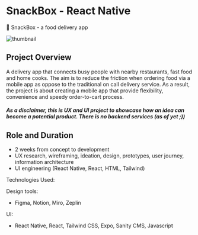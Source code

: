 # SnackBox - React Native
🚗 SnackBox - a food delivery app  

![thumbnail](https://user-images.githubusercontent.com/85416532/184834323-0abfa63b-7723-41de-a159-24951fe41d9e.png)


## Project Overview 
A delivery app that connects busy people with nearby restaurants, fast food and home cooks. The aim is to reduce the friction when ordering food via a mobile app as oppose to the traditional on call delivery service. As a result, the project is about creating a mobile app that provide flexibility, convenience and speedy order-to-cart process.

##### As a disclaimer, this is UX and UI project to showcase how an idea can become a potential product.  There is no backend services (as of yet ;))

## Role and Duration 
- 2 weeks from concept to development
- UX research, wireframing, ideation, design, prototypes, user journey, information architecture  
- UI engineering (React Native, React, HTML, Tailwind)

Technologies Used:

Design tools: 
- Figma, Notion, Miro, Zeplin

UI:
- React Native, React, Tailwind CSS, Expo, Sanity CMS, Javascript
